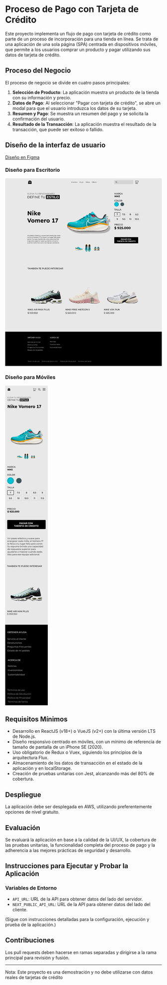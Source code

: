 # Proceso de Pago con Tarjeta de Crédito

Este proyecto implementa un flujo de pago con tarjeta de crédito como parte de un proceso de incorporación para una tienda en línea. Se trata de una aplicación de una sola página (SPA) centrada en dispositivos móviles, que permite a los usuarios comprar un producto y pagar utilizando sus datos de tarjeta de crédito.

## Proceso del Negocio

El proceso de negocio se divide en cuatro pasos principales:

1. **Selección de Producto**: La aplicación muestra un producto de la tienda con su información y precio.
2. **Datos de Pago**: Al seleccionar "Pagar con tarjeta de crédito", se abre un modal para que el usuario introduzca los datos de su tarjeta.
3. **Resumen y Pago**: Se muestra un resumen del pago y se solicita la confirmación del usuario.
4. **Resultado de la Transacción**: La aplicación muestra el resultado de la transacción, que puede ser exitoso o fallido.

## Diseño de la interfaz de usuario

[Diseño en Figma](https://www.figma.com/file/QspMpEDNzREoQbazG1VmJZ/Wompi?type=design&node-id=2%3A2&mode=design&t=UucIcpHAr54e3e6V-1)

### Diseño para Escritorio
![ui-desk.jpg](doc%2Fui-desk.jpg)

### Diseño para Móviles
![ui-mobile.jpg](doc%2Fui-mobile.jpg)

## Requisitos Mínimos

- Desarrollo en ReactJS (v18+) o VueJS (v2+) con la última versión LTS de Node.js.
- Diseño responsivo centrado en móviles, con un mínimo de referencia de tamaño de pantalla de un iPhone SE (2020).
- Uso obligatorio de Redux o Vuex, siguiendo los principios de la arquitectura Flux.
- Almacenamiento de los datos de transacción en el estado de la aplicación y en localStorage.
- Creación de pruebas unitarias con Jest, alcanzando más del 80% de cobertura.

## Despliegue

La aplicación debe ser desplegada en AWS, utilizando preferentemente opciones de nivel gratuito.

## Evaluación

Se evaluará la aplicación en base a la calidad de la UI/UX, la cobertura de las pruebas unitarias, la funcionalidad completa del proceso de pago y la adherencia a las mejores prácticas de seguridad y desarrollo.

## Instrucciones para Ejecutar y Probar la Aplicación

### Variables de Entorno
 - `API_URL`: URL de la API para obtener datos del lado del servidor.
 - `NEXT_PUBLIC_API_URL`: URL de la API para obtener datos del lado del cliente.

(Sigue con instrucciones detalladas para la configuración, ejecución y prueba de la aplicación.)

## Contribuciones

Los pull requests deben hacerse en ramas separadas y dirigirse a la rama principal para revisión y fusión.

---

Nota: Este proyecto es una demostración y no debe utilizarse con datos reales de tarjetas de crédito